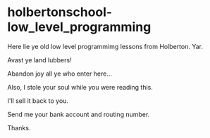 # holbertonschool-low_level_programming

Here lie ye old low level programmimg lessons from Holberton. Yar.

Avast ye land lubbers! 

Abandon joy all ye who enter here...

Also, I stole your soul while you were reading this. 

I'll sell it back to you. 

Send me your bank account and routing number. 

Thanks.
